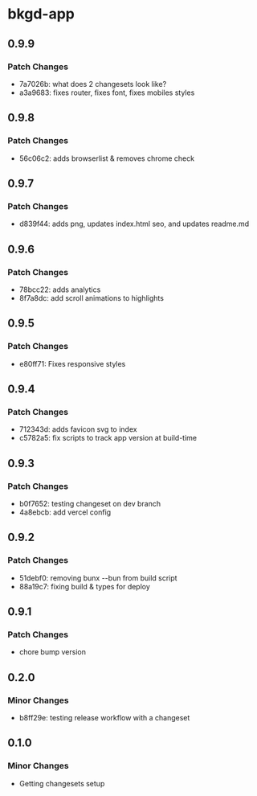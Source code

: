 # bkgd-app

## 0.9.9

### Patch Changes

- 7a7026b: what does 2 changesets look like?
- a3a9683: fixes router, fixes font, fixes mobiles styles

## 0.9.8

### Patch Changes

- 56c06c2: adds browserlist & removes chrome check

## 0.9.7

### Patch Changes

- d839f44: adds png, updates index.html seo, and updates readme.md

## 0.9.6

### Patch Changes

- 78bcc22: adds analytics
- 8f7a8dc: add scroll animations to highlights

## 0.9.5

### Patch Changes

- e80ff71: Fixes responsive styles

## 0.9.4

### Patch Changes

- 712343d: adds favicon svg to index
- c5782a5: fix scripts to track app version at build-time

## 0.9.3

### Patch Changes

- b0f7652: testing changeset on dev branch
- 4a8ebcb: add vercel config

## 0.9.2

### Patch Changes

- 51debf0: removing bunx --bun from build script
- 88a19c7: fixing build & types for deploy

## 0.9.1

### Patch Changes

- chore bump version

## 0.2.0

### Minor Changes

- b8ff29e: testing release workflow with a changeset

## 0.1.0

### Minor Changes

- Getting changesets setup
